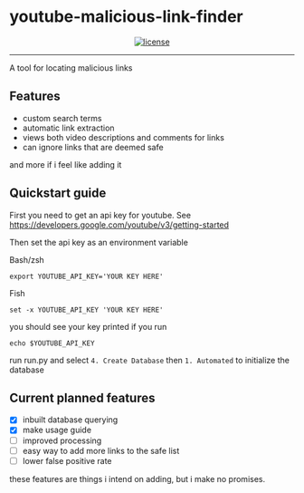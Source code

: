 # youtube-malicious-link-finder

<p align="center">
    <a href="" target="_blank"> 
        <img alt="license" src="https://img.shields.io/github/license/williamwith4ms/youtube-malicious-link-finder" />
    </a>
</p>

*** 
A tool for locating malicious links

## Features

- custom search terms
- automatic link extraction
- views both video descriptions and comments for links
- can ignore links that are deemed safe 

and more if i feel like adding it

## Quickstart guide 

First you need to get an api key for youtube. See https://developers.google.com/youtube/v3/getting-started

Then set the api key as an environment variable

Bash/zsh
```
export YOUTUBE_API_KEY='YOUR KEY HERE'
```
Fish
```
set -x YOUTUBE_API_KEY 'YOUR KEY HERE'
```

you should see your key printed if you run
```
echo $YOUTUBE_API_KEY
```

run run.py and select `4. Create Database` then `1. Automated` to initialize the database

## Current planned features

- [x] inbuilt database querying
- [x] make usage guide
- [ ] improved processing
- [ ] easy way to add more links to the safe list
- [ ] lower false positive rate

these features are things i intend on adding, but i make no promises.